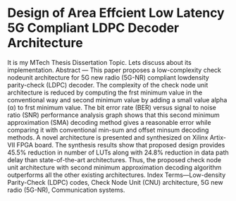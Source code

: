 # Design of Area Effcient Low Latency 5G Compliant LDPC Decoder Architecture
It is my MTech Thesis Dissertation Topic. Lets discuss about its implementation.
Abstract — This paper proposes a low-complexity check nodeunit architecture for 5G new radio (5G-NR) compliant lowdensity parity-check (LDPC) decoder. The complexity of the
check node unit architecture is reduced by computing the frst
minimum value in the conventional way and second minimum
value by adding a small value alpha (α) to frst minimum value.
The bit error rate (BER) versus signal to noise ratio (SNR)
performance analysis graph shows that this second minimum
approximation (SMA) decoding method gives a reasonable error
while comparing it with conventional min-sum and offset minsum decoding methods. A novel architecture is presented and
synthesized on Xilinx Artix-VII FPGA board. The synthesis
results show that proposed design provides 45.5% reduction in
number of LUTs along with 24.8% reduction in data path delay
than state-of-the-art architectures. Thus, the proposed check node
unit architecture with second minimum approximation decoding
algorithm outperforms all the other existing architectures.
Index Terms—Low-density Parity-Check (LDPC) codes, Check
Node Unit (CNU) architecture, 5G new radio (5G-NR), Communication systems.
